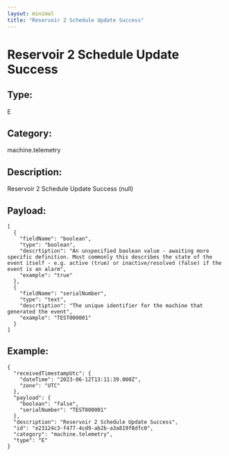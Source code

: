 ```yaml
---
layout: minimal
title: "Reservoir 2 Schedule Update Success"
---
```


# Reservoir 2 Schedule Update Success

## Type:

E

## Category:

machine.telemetry

## Description: 

Reservoir 2 Schedule Update Success (null)

## Payload:

```
[
  {
    "fieldName": "boolean",
    "type": "boolean",
    "descrtiption": "An unspecified boolean value - awaiting more specific definition. Most commonly this describes the state of the event itself - e.g. active (true) or inactive/resolved (false) if the event is an alarm",
    "example": "true"
  },
  {
    "fieldName": "serialNumber",
    "type": "text",
    "descrtiption": "The unique identifier for the machine that generated the event",
    "example": "TEST000001"
  }
]
```

## Example:

```
{
  "receivedTimestampUtc": {
    "dateTime": "2023-06-12T13:11:39.000Z",
    "zone": "UTC"
  },
  "payload": {
    "boolean": "false",
    "serialNumber": "TEST000001"
  },
  "description": "Reservoir 2 Schedule Update Success",
  "id": "e23124c3-f477-4cd9-ab2b-a3a819f8dfc0",
  "category": "machine.telemetry",
  "type": "E"
}
```
